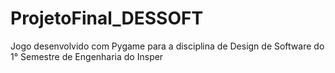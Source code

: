 # ProjetoFinal_DESSOFT
Jogo desenvolvido com Pygame para a disciplina de Design de Software do 1° Semestre de Engenharia do Insper
